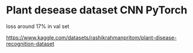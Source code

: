 # Plant desease dataset CNN PyTorch

loss around 17% in val set

https://www.kaggle.com/datasets/rashikrahmanpritom/plant-disease-recognition-dataset
